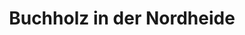 ---
title: Buchholz in der Nordheide
url: /buchholz-in-der-nordheide/
latitude: 53.327
longitude: 9.875
---